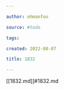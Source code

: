 ```yaml
---

author: ohmanfoo

source: #todo

tags: 

created: 2022-08-07

title: 1832

---
```

[[1832.md]]#1832.md